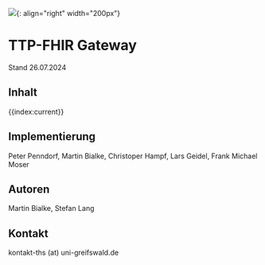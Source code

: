 ![](https://www.ths-greifswald.de/wp-content/uploads/2019/01/Design-Logo-THS-deutsch-271-padding.png){: align="right" width="200px"} 

# TTP-FHIR Gateway

Stand 26.07.2024

## Inhalt
{{index:current}}

## Implementierung

Peter Penndorf, Martin Bialke, Christoper Hampf, Lars Geidel, Frank Michael Moser

## Autoren

Martin Bialke, Stefan Lang

## Kontakt

kontakt-ths (at) uni-greifswald.de
